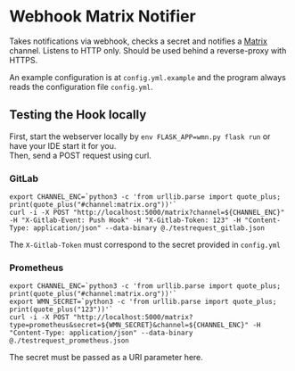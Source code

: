 # Webhook Matrix Notifier

Takes notifications via webhook, checks a secret and notifies a [Matrix](https://matrix.org) channel.
Listens to HTTP only. Should be used behind a reverse-proxy with HTTPS.

An example configuration is at `config.yml.example` and the program always reads the configuration file `config.yml`.


## Testing the Hook locally

First, start the webserver locally by `env FLASK_APP=wmn.py flask run` or have your IDE start it for you. \
Then, send a POST request using curl.

### GitLab

```
export CHANNEL_ENC=`python3 -c 'from urllib.parse import quote_plus; print(quote_plus("#channel:matrix.org"))'`
curl -i -X POST "http://localhost:5000/matrix?channel=${CHANNEL_ENC}" -H "X-Gitlab-Event: Push Hook" -H "X-Gitlab-Token: 123" -H "Content-Type: application/json" --data-binary @./testrequest_gitlab.json
```

The `X-Gitlab-Token` must correspond to the secret provided in `config.yml`

### Prometheus

```
export CHANNEL_ENC=`python3 -c 'from urllib.parse import quote_plus; print(quote_plus("#channel:matrix.org"))'`
export WMN_SECRET=`python3 -c 'from urllib.parse import quote_plus; print(quote_plus("123"))'`
curl -i -X POST "http://localhost:5000/matrix?type=prometheus&secret=${WMN_SECRET}&channel=${CHANNEL_ENC}" -H "Content-Type: application/json" --data-binary @./testrequest_prometheus.json
```

The secret must be passed as a URI parameter here.
